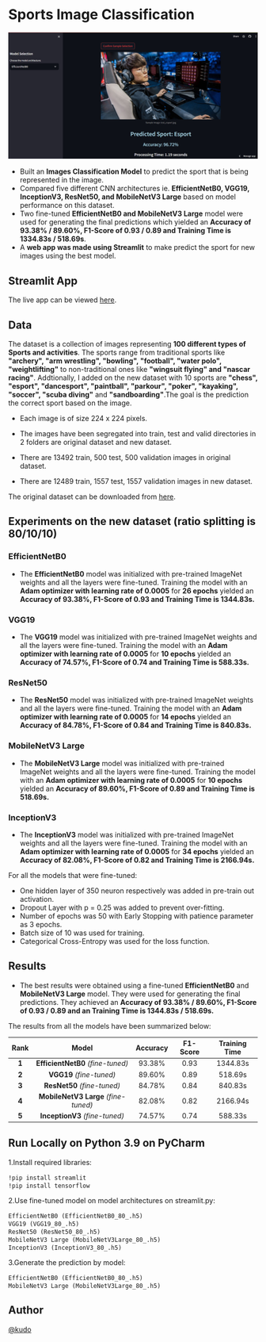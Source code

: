 # Sports Image Classification 
![GUI](GUI.jpg)
- Built an **Images Classification Model** to predict the sport that is being represented in the image.
- Compared five different CNN architectures ie. **EfficientNetB0, VGG19, InceptionV3, ResNet50, and MobileNetV3 Large** based on model performance on this dataset.
- Two fine-tuned **EfficientNetB0 and MobileNetV3 Large** model were used for generating the final predictions which yielded an **Accuracy of 93.38% / 89.60%, F1-Score of 0.93 / 0.89 and Training Time is 1334.83s / 518.69s**.
- A **web app was made using Streamlit** to make predict the sport for new images using the best model.
## Streamlit App
The live app can be viewed [here](https://sportsimageclassifier.streamlit.app/).
## Data
The dataset is a collection of images representing **100 different types of Sports and activities**. The sports range from traditional sports like **"archery", "arm wrestling", "bowling", "football", "water polo", "weightlifting"** to non-traditional ones like **"wingsuit flying" and "nascar racing"**. Addtionally, I added on the new dataset with 10 sports are **"chess", "esport", "dancesport", "paintball", "parkour", "poker", "kayaking", "soccer", "scuba diving"** and **"sandboarding"**.The goal is the prediction the correct sport based on the image.
- Each image is of size 224 x 224 pixels.


- The images have been segregated into train, test and valid directories in 2 folders are original dataset and new dataset.


- There are 13492 train, 500 test, 500 validation images in original dataset.


- There are 12489 train, 1557 test, 1557 validation images in new dataset.


The original dataset can be downloaded from [here](https://www.kaggle.com/datasets/gpiosenka/sports-classification).
## Experiments on the new dataset (ratio splitting is 80/10/10)
### EfficientNetB0
- The **EfficientNetB0** model was initialized with pre-trained ImageNet weights and all the layers were fine-tuned. Training the model with an **Adam optimizer with learning rate of 0.0005** for **26 epochs** yielded an **Accuracy of 93.38%, F1-Score of 0.93 and Training Time is 1344.83s.**
### VGG19
- The **VGG19** model was initialized with pre-trained ImageNet weights and all the layers were fine-tuned. Training the model with an **Adam optimizer with learning rate of 0.0005** for **10 epochs** yielded an **Accuracy of 74.57%, F1-Score of 0.74 and Training Time is 588.33s.**
### ResNet50
- The **ResNet50** model was initialized with pre-trained ImageNet weights and all the layers were fine-tuned. Training the model with an **Adam optimizer with learning rate of 0.0005** for **14 epochs** yielded an **Accuracy of 84.78%, F1-Score of 0.84 and Training Time is 840.83s.**
### MobileNetV3 Large
- The **MobileNetV3 Large** model was initialized with pre-trained ImageNet weights and all the layers were fine-tuned. Training the model with an **Adam optimizer with learning rate of 0.0005** for **10 epochs** yielded an **Accuracy of 89.60%, F1-Score of 0.89 and Training Time is 518.69s.**
### InceptionV3
- The **InceptionV3** model was initialized with pre-trained ImageNet weights and all the layers were fine-tuned. Training the model with an **Adam optimizer with learning rate of 0.0005** for **34 epochs** yielded an **Accuracy of 82.08%, F1-Score of 0.82 and Training Time is 2166.94s.**

For all the models that were fine-tuned:

- One hidden layer of 350 neuron respectively was added in pre-train out activation.
- Dropout Layer with p = 0.25 was added to prevent over-fitting.
- Number of epochs was 50 with Early Stopping with patience parameter as 3 epochs.
- Batch size of 10 was used for training.
- Categorical Cross-Entropy was used for the loss function.
## Results
- The best results were obtained using a fine-tuned **EfficientNetB0** and **MobileNetV3 Large** model. They were used for generating the final predictions. They achieved an **Accuracy of 93.38% / 89.60%, F1-Score of 0.93 / 0.89 and an Training Time is 1344.83s / 518.69s.**


The results from all the models have been summarized below:

| **Rank** |              **Model**               | **Accuracy** | **F1-Score** | **Training Time** |
|:--------:|:------------------------------------:|:------------:|:------------:|:-----------------:|
|  **1**   |  **EfficientNetB0** *(fine-tuned)*   |    93.38%    |     0.93     |     1344.83s      |
|  **2**   |       **VGG19** *(fine-tuned)*       |    89.60%    |     0.89     |      518.69s      |
|  **3**   |     **ResNet50** *(fine-tuned)*      |    84.78%    |     0.84     |      840.83s      |
|  **4**   | **MobileNetV3 Large** *(fine-tuned)* |    82.08%    |     0.82     |     2166.94s      |
|  **5**   |    **InceptionV3** *(fine-tuned)*    |    74.57%    |     0.74     |      588.33s      |
## Run Locally on Python 3.9 on PyCharm
1.Install required libraries:
`````
!pip install streamlit
!pip install tensorflow
`````
2.Use fine-tuned model on model architectures on streamlit.py:
`````
EfficientNetB0 (EfficientNetB0_80_.h5)
VGG19 (VGG19_80_.h5)
ResNet50 (ResNet50_80_.h5)
MobileNetV3 Large (MobileNetV3Large_80_.h5)
InceptionV3 (InceptionV3_80_.h5)
`````
3.Generate the prediction by model:
`````
EfficientNetB0 (EfficientNetB0_80_.h5)
MobileNetV3 Large (MobileNetV3Large_80_.h5)
`````
## Author 
[@kudo](https://github.com/Kudokunnn/SportsImageClassifier)